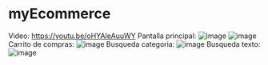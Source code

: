 # myEcommerce
Video: https://youtu.be/oHYAIeAuuWY
Pantalla principal:
![image](https://user-images.githubusercontent.com/111624631/202043843-b3b05209-35d7-4a23-b8e3-3771f35e5e86.png)
![image](https://user-images.githubusercontent.com/111624631/202043864-fa9ea206-7638-45d3-9191-837e7317c23d.png)
Carrito de compras:
![image](https://user-images.githubusercontent.com/111624631/202043894-36d82e78-7ec2-4e90-8583-cf2ffadfaba3.png)
Busqueda categoria:
![image](https://user-images.githubusercontent.com/111624631/202043930-f4e9a62f-63a9-4e54-a610-ae98ac3a2a90.png)
Busqueda texto:
![image](https://user-images.githubusercontent.com/111624631/202043965-72ac7b3d-ce24-41f3-80b8-c9ba86cb988f.png)

